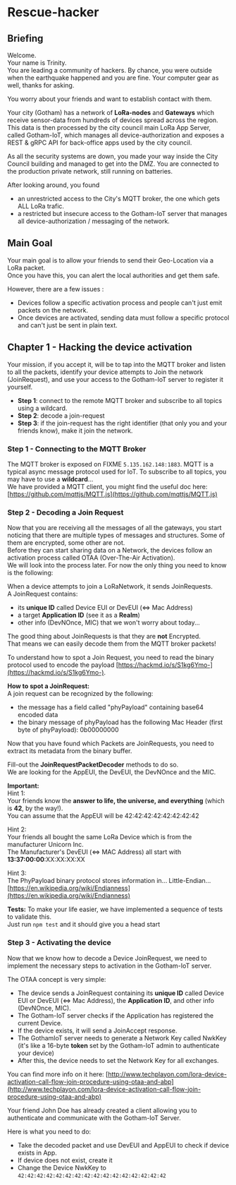# Rescue-hacker


## Briefing

Welcome.  
Your name is Trinity.  
You are leading a community of hackers. By chance, you were outside when the earthquake happened and you are fine. Your computer gear as well, thanks for asking.

You worry about your friends and want to establish contact with them.  

Your city (Gotham) has a network of **LoRa-nodes** and **Gateways** which receive sensor-data from hundreds of devices spread across the region.  
This data is then processed by the city council main LoRa App Server, called Gotham-IoT, which manages all device-authorization and exposes a REST & gRPC API for back-office apps used by the city council.  

As all the security systems are down, you made your way inside the City Council building and managed to get into the DMZ.
You are connected to the production private network, still running on batteries.

After looking around, you found
 * an unrestricted access to the City's MQTT broker, the one which gets ALL LoRa trafic.
 * a restricted but insecure access to the Gotham-IoT server that manages all device-authorization / messaging of the network.


## Main Goal

Your main goal is to allow your friends to send their Geo-Location via a LoRa packet.  
Once you have this, you can alert the local authorities and get them safe.

However, there are a few issues :
 * Devices follow a specific activation process and people can't just emit packets on the network.
 * Once devices are activated, sending data must follow a specific protocol and can't just be sent in plain text.


## Chapter 1 - Hacking the device activation

Your mission, if you accept it, will be to tap into the MQTT broker and listen to all the packets, 
identify your device attempts to Join the network (JoinRequest), and use your access to the Gotham-IoT server to register it yourself. 

 * **Step 1**: connect to the remote MQTT broker and subscribe to all topics using a wildcard.
 * **Step 2**: decode a join-request
 * **Step 3**: if the join-request has the right identifier (that only you and your friends know), make it join the network. 


### Step 1 - Connecting to the MQTT Broker
The MQTT broker is exposed on FIXME `5.135.162.148:1883`. 
MQTT is a typical async message protocol used for IoT. 
To subscribe to all topics, you may have to use a **wildcard**...  
We have provided a MQTT client, you might find the useful doc here: [https://github.com/mqttjs/MQTT.js](https://github.com/mqttjs/MQTT.js)

### Step 2 - Decoding a Join Request

Now that you are receiving all the messages of all the gateways, you start noticing that there are multiple types of messages and structures.
Some of them are encrypted, some other are not.  
Before they can start sharing data on a Network, the devices follow an activation process called OTAA (Over-The-Air Activation).  
We will look into the process later. For now the only thing you need to know is the following:  

When a device attempts to join a LoRaNetwork, it sends JoinRequests.  
A JoinRequest contains:
 * its **unique ID** called Device EUI or DevEUI (<=> Mac Address)
 * a target **Application ID** (see it as a **Realm**)
 * other info (DevNOnce, MIC) that we won't worry about today...

The good thing about JoinRequests is that they are **not** Encrypted.  
That means we can easily decode them from the MQTT broker packets!  

To understand how to spot a Join Request, you need to read the binary protocol used to encode the payload [https://hackmd.io/s/S1kg6Ymo-](https://hackmd.io/s/S1kg6Ymo-).

**How to spot a JoinRequest:**  
  A join request can be recognized by the following:
 * the message has a field called "phyPayload" containing base64 encoded data 
 * the binary message of phyPayload has the following Mac Header (first byte of phyPayload): 0b00000000
  
Now that you have found which Packets are JoinRequests, you need to extract its metadata from the binary buffer.

Fill-out the **JoinRequestPacketDecoder** methods to do so.  
We are looking for the AppEUI, the DevEUI, the DevNOnce and the MIC.  

**Important:**  
Hint 1:  
Your friends know the **answer to life, the universe, and everything** (which is **42**, by the way!).  
You can assume that the AppEUI will be 42:42:42:42:42:42:42:42  

Hint 2:  
Your friends all bought the same LoRa Device which is from the manufacturer Unicorn Inc.  
The Manufacturer's DevEUI (<=> MAC Address) all start with **13:37:00:00**:XX:XX:XX:XX

Hint 3:  
The PhyPayload binary protocol stores information in... Little-Endian... [https://en.wikipedia.org/wiki/Endianness](https://en.wikipedia.org/wiki/Endianness) 

**Tests:**
To make your life easier, we have implemented a sequence of tests to validate this.  
Just run `npm test` and it should give you a head start

### Step 3 - Activating the device
Now that we know how to decode a Device JoinRequest, we need to implement the necessary steps to activation in the Gotham-IoT server.  

The OTAA concept is very simple:  
 * The device sends a JoinRequest containing its **unique ID** called Device EUI or DevEUI (<=> Mac Address), the **Application ID**, and other info (DevNOnce, MIC).
 * The Gotham-IoT server checks if the Application has registered the current Device.
 * If the device exists, it will send a JoinAccept response.
 * The GothamIoT server needs to generate a Network Key called NwkKey (it's like a 16-byte **token** set by the Gotham-IoT admin to authenticate your device)
 * After this, the device needs to set the Network Key for all exchanges. 
 
You can find more info on it here: [http://www.techplayon.com/lora-device-activation-call-flow-join-procedure-using-otaa-and-abp](http://www.techplayon.com/lora-device-activation-call-flow-join-procedure-using-otaa-and-abp)

Your friend John Doe has already created a client allowing you to authenticate and communicate with the Gotham-IoT Server.
 
Here is what you need to do:
 * Take the decoded packet and use DevEUI and AppEUI to check if device exists in App.
 * If device does not exist, create it
 * Change the Device NwkKey to `42:42:42:42:42:42:42:42:42:42:42:42:42:42:42:42`
